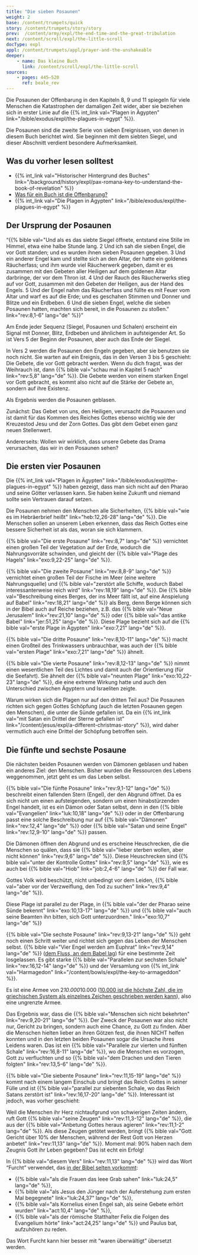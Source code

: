 ```yaml
---
title: "Die sieben Posaunen"
weight: 2
base: /content/trumpets/quick
story: /content/trumpets/story/story
prev:  /content/army/expl/the-end-time-and-the-great-tribulation
next: /content/scroll/expl/the-little-scroll
docType: expl
appl: /content/trumpets/appl/prayer-and-the-unshakeable
deeper:
    - name: Das kleine Buch
      link: /content/scroll/expl/the-little-scroll
sources: 
    - pages: 445–520
      ref: beale_rev
---
```


Die Posaunen der Offenbarung in den Kapiteln 8, 9 und 11 spiegeln für viele Menschen die Katastrophen der damaligen Zeit wider, aber sie beziehen sich in erster Linie auf die {{% int_link val="Plagen in Ägypten" link="/bible/exodus/expl/the-plagues-in-egypt" %}}.

Die Posaunen sind die zweite Serie von sieben Ereignissen, von denen in diesem Buch berichtet wird. Sie beginnen mit dem siebten Siegel, und dieser Abschnitt verdient besondere Aufmerksamkeit.

## Was du vorher lesen solltest

<a name="50de"></a>
- {{% int_link val="Historischer Hintergrund des Buches" link="/background/history/expl/pax-romana-key-to-understand-the-book-of-revelation" %}}
- [Was für ein Buch ist die Offenbarung?](/background/literature/expl/the-book-of-revelation-how-to-read-it)
- {{% int_link val="Die Plagen in Ägypten" link="/bible/exodus/expl/the-plagues-in-egypt" %}}

## Der Ursprung der Posaunen

<a name="639f"></a>
“{{% bible val="Und als es das siebte Siegel öffnete, entstand eine Stille im Himmel, etwa eine halbe Stunde lang. 2 Und ich sah die sieben Engel, die vor Gott standen; und es wurden ihnen sieben Posaunen gegeben. 3 Und ein anderer Engel kam und stellte sich an den Altar, der hatte ein goldenes Räucherfass; und ihm wurde viel Räucherwerk gegeben, damit er es zusammen mit den Gebeten aller Heiligen auf dem goldenen Altar darbringe, der vor dem Thron ist. 4 Und der Rauch des Räucherwerks stieg auf vor Gott, zusammen mit den Gebeten der Heiligen, aus der Hand des Engels. 5 Und der Engel nahm das Räucherfass und füllte es mit Feuer vom Altar und warf es auf die Erde; und es geschahen Stimmen und Donner und Blitze und ein Erdbeben. 6 Und die sieben Engel, welche die sieben Posaunen hatten, machten sich bereit, in die Posaunen zu stoßen." link="rev:8,1-6" lang="de" %}}”

Am Ende jeder Sequenz (Siegel, Posaunen und Schalen) erscheint ein Signal mit Donner, Blitz, Erdbeben und ähnlichem in aufsteigender Art. So ist Vers 5 der Beginn der Posaunen, aber auch das Ende der Siegel.

In Vers 2 werden die Posaunen den Engeln gegeben, aber sie benutzen sie noch nicht. Sie warten auf ein Ereignis, das in den Versen 3 bis 5 geschieht: Die Gebete, die vor Gott gebracht werden. Wenn du dich fragst, was der Weihrauch ist, dann {{% bible val="schau mal in Kapitel 5 nach" link="rev:5,8" lang="de" %}}. Die Gebete werden von einem starken Engel vor Gott gebracht, es kommt also nicht auf die Stärke der Gebete an, sondern auf ihre Existenz.

Als Ergebnis werden die Posaunen geblasen.

Zunächst: Das Gebet von uns, den Heiligen, verursacht die Posaunen und ist damit für das Kommen des Reiches Gottes ebenso wichtig wie der Kreuzestod Jesu und der Zorn Gottes. Das gibt dem Gebet einen ganz neuen Stellenwert.

Andererseits: Wollen wir wirklich, dass unsere Gebete das Drama verursachen, das wir in den Posaunen sehen?

## Die ersten vier Posaunen

<a name="e565"></a>
Die {{% int_link val="Plagen in Ägypten" link="/bible/exodus/expl/the-plagues-in-egypt" %}} haben gezeigt, dass man sich nicht auf den Pharao und seine Götter verlassen kann. Sie haben keine Zukunft und niemand sollte sein Vertrauen darauf setzen.

Die Posaunen nehmen den Menschen alle Sicherheiten, {{% bible val="wie es im Hebräerbrief heißt" link="heb:12,26-28" lang="de" %}}. Die Menschen sollen an unserem Leben erkennen, dass das Reich Gottes eine bessere Sicherheit ist als das, woran sie sich klammern.

{{% bible val="Die erste Posaune" link="rev:8,7" lang="de" %}} vernichtet einen großen Teil der Vegetation auf der Erde, wodurch die Nahrungsvorräte schwinden, und gleicht der {{% bible val="Plage des Hagels" link="exo:9,22-25" lang="de" %}}.

{{% bible val="Die zweite Posaune" link="rev:8,8-9" lang="de" %}} vernichtet einen großen Teil der Fische im Meer (eine weitere Nahrungsquelle) und {{% bible val="zerstört alle Schiffe, wodurch Babel interessanterweise reich wird" link="rev:18,19" lang="de" %}}. Die {{% bible val="Beschreibung eines Berges, der ins Meer fällt ist, auf eine Anspielung auf Babel" link="rev:18,21" lang="de" %}} als Berg, denn Berge können sich in der Bibel auch auf Reiche beziehen, z.B. das {{% bible val="Neue Jerusalem" link="rev:21,10" lang="de" %}} oder {{% bible val="das antike Babel" link="jer:51,25" lang="de" %}}. Diese Plage bezieht sich auf die {{% bible val="erste Plage in Ägypten" link="exo:7,21" lang="de" %}}.

{{% bible val="Die dritte Posaune" link="rev:8,10-11" lang="de" %}} macht einen Großteil des Trinkwassers unbrauchbar, was auch der {{% bible val="ersten Plage" link="exo:7,21" lang="de" %}} ähnelt.

{{% bible val="Die vierte Posaune" link="rev:8,12-13" lang="de" %}} nimmt einen wesentlichen Teil des Lichtes und damit auch der Orientierung (für die Seefahrt). Sie ähnelt der {{% bible val="neunten Plage" link="exo:10,22-23" lang="de" %}}, die eine extreme Wirkung hatte und auch den Unterschied zwischen Ägyptern und Israeliten zeigte.

Warum wirken sich die Plagen nur auf den dritten Teil aus? Die Posaunen richten sich gegen Gottes Schöpfung (auch die letzten Posaunen gegen den Menschen), die unter die Sünde gefallen ist. Da ein {{% int_link val="mit Satan ein Drittel der Sterne gefallen ist" link="/content/jesus/expl/a-different-christmas-story" %}}, wird daher vermutlich auch eine Drittel der Schöpfung betroffen sein.

## Die fünfte und sechste Posaune

<a name="813b"></a>
Die nächsten beiden Posaunen werden von Dämonen geblasen und haben ein anderes Ziel: den Menschen. Bisher wurden die Ressourcen des Lebens weggenommen, jetzt geht es um das Leben selbst.

{{% bible val="Die fünfte Posaune" link="rev:9,1-12" lang="de" %}} beschreibt einen fallenden Stern (Engel), der den Abgrund öffnet. Da es sich nicht um einen aufsteigenden, sondern um einen hinabstürzenden Engel handelt, ist es ein Dämon oder Satan selbst, denn in den {{% bible val="Evangelien" link="luk:10,18" lang="de" %}} oder in der Offenbarung passt eine solche Beschreibung nur auf {{% bible val="Dämonen" link="rev:12,4" lang="de" %}} oder {{% bible val="Satan und seine Engel" link="rev:12,9-10" lang="de" %}} passen.

Die Dämonen öffnen den Abgrund und es erscheine Heuschrecken, die die Menschen so quälen, dass sie {{% bible val="lieber sterben wollen, aber nicht können" link="rev:9,6" lang="de" %}}. Diese Heuschrecken sind {{% bible val="unter der Kontrolle Gottes" link="rev:9,5" lang="de" %}}, wie es auch bei {{% bible val="Hiob" link="job:2,4-6" lang="de" %}} der Fall war.

Gottes Volk wird beschützt, nicht unbedingt vor dem Leiden, {{% bible val="aber vor der Verzweiflung, den Tod zu suchen" link="rev:9,4" lang="de" %}}.

Diese Plage ist parallel zu der Plage, in {{% bible val="der der Pharao seine Sünde bekennt" link="exo:10,13-17" lang="de" %}} und {{% bible val="auch seine Beamten ihn bitten, sich Gott unterzuordnen." link="exo:10,7" lang="de" %}}

{{% bible val="Die sechste Posaune" link="rev:9,13-21" lang="de" %}} geht noch einen Schritt weiter und richtet sich gegen das Leben der Menschen selbst. {{% bible val="Vier Engel werden am Euphrat" link="rev:9,14" lang="de" %}} ([dem Fluss, an dem Babel lag](https://de.wikipedia.org/wiki/Babylon)) für eine bestimmte Zeit losgelassen. Es gibt starke {{% bible val="Parallelen zur sechsten Schale" link="rev:16,12-14" lang="de" %}} und der Versamlung von {{% int_link val="Harmagedon" link="/content/bowls/expl/the-key-to-armageddon" %}}.

Es ist eine Armee von 2*10.000*10.000 ([10.000 ist die höchste Zahl, die im griechischen System als einzelnes Zeichen geschrieben werden kann](https://de.wikipedia.org/wiki/Griechische_Zahlzeichen#Die_akrophonischen_Zahlen)), also eine ungrenzte Armee.

Das Ergebnis war, dass die {{% bible val="Menschen sich nicht bekehrten" link="rev:9,20-21" lang="de" %}}. Der Zweck der Posaunen war also nicht nur, Gericht zu bringen, sondern auch eine Chance, zu Gott zu finden. Aber die Menschen hielten lieber an ihren Götzen fest, die ihnen NICHT helfen konnten und in den letzten beiden Posaunen sogar die Ursache ihres Leidens waren. Das ist ein {{% bible val="Parallele zur vierten und fünften Schale" link="rev:16,8-11" lang="de" %}}, wo die Menschen es vorzogen, Gott zu verfluchten und so {{% bible val="dem Drachen und den Tieren folgten" link="rev:13,5-6" lang="de" %}}.

{{% bible val="Die siebente Posaune" link="rev:11,15-19" lang="de" %}} kommt nach einem langem Einschub und bringt das Reich Gottes in seiner Fülle und ist {{% bible val="parallel zur siebenten Schale, wo das Reich Satans zerstört ist" link="rev:16,17-20" lang="de" %}}. Interessant ist jedoch, was vorher geschieht:

Weil die Menschen ihr Herz nichtaufgrund von schwierigen Zeiten ändern, ruft Gott {{% bible val="seine Zeugen" link="rev:11,3-12" lang="de" %}}, die aus der {{% bible val="Anbetung Gottes heraus agieren" link="rev:11,1-2" lang="de" %}}. Als diese Zeugen getötet werden, bringt {{% bible val="Gott Gericht über 10% der Menschen, während der Rest Gott von Herzen anbetet" link="rev:11,13" lang="de" %}}. Moment mal: 90% haben nach dem Zeugnis Gott ihr Leben gegeben? Das ist echt ein Erfolg!

In {{% bible val="diesem Vers" link="rev:11,13" lang="de" %}} wird das Wort “Furcht” verwendet, das [in der Bibel selten vorkommt](https://biblehub.com/greek/1719.htm):

- {{% bible val="als die Frauen das leee Grab sahen" link="luk:24,5" lang="de" %}},
- {{% bible val="als Jesus den Jünger nach der Auferstehung zum ersten Mal begegnete" link="luk:24,37" lang="de" %}},
- {{% bible val="als Kornelius einen Engel sah, als seine Gebete erhört wurden" link="act:10,4" lang="de" %}},
- {{% bible val="als der römische Statthalter Felix die Folgen des Evangelium hörte" link="act:24,25" lang="de" %}} und Paulus bat, aufzuhören zu reden.

Das Wort Furcht kann hier besser mit “waren überwältigt” übersetzt werden.
